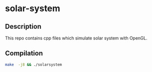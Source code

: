 # solar-system
##  Description
This repo contains cpp files which simulate solar system with OpenGL.
## Compilation 
```sh
make  -j8 && ./solarsystem
```
